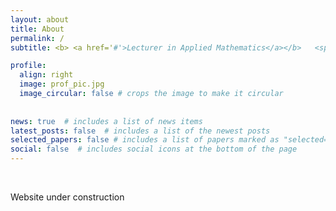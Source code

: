 ```yaml
---
layout: about
title: About
permalink: /
subtitle: <b> <a href='#'>Lecturer in Applied Mathematics</a></b>   <span >&#124;</span>  <b><a href='#'>PhD</a></b>

profile:
  align: right
  image: prof_pic.jpg
  image_circular: false # crops the image to make it circular
  
    
news: true  # includes a list of news items
latest_posts: false  # includes a list of the newest posts
selected_papers: false # includes a list of papers marked as "selected={true}"
social: false  # includes social icons at the bottom of the page
---
```


&nbsp;

Website under construction


